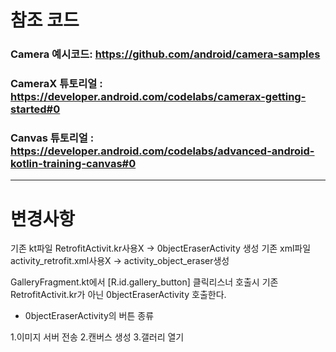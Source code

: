 


# 참조 코드

### Camera 예시코드: https://github.com/android/camera-samples

### CameraX 튜토리얼 : https://developer.android.com/codelabs/camerax-getting-started#0

### Canvas 튜토리얼 : https://developer.android.com/codelabs/advanced-android-kotlin-training-canvas#0




---
# 변경사항

기존 kt파일 RetrofitActivit.kr사용X     -> 0bjectEraserActivity 생성
기존 xml파일 activity_retrofit.xml사용X → activity_object_eraser생성

GalleryFragment.kt에서 [R.id.gallery_button] 클릭리스너 호출시 기존 RetrofitActivit.kr가 아닌  0bjectEraserActivity 호출한다.


- 0bjectEraserActivity의 버튼 종류

1.이미지 서버 전송
2.캔버스 생성 
3.갤러리 열기


